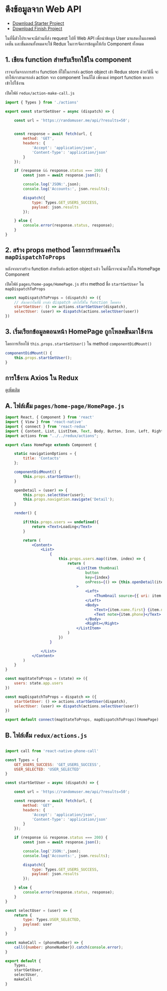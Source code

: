 
# ดึงข้อมูลจาก Web API

- [Download Starter Project](https://www.dropbox.com/s/ds8gjpq7q1jheit/nextflow-contact-app-start-call-api.zip?dl=0)
- [Download Finish Project](https://www.dropbox.com/s/ujtx2gewv7phbxx/nextflow-contact-app-finish.zip?dl=0)

ในที่นี้ตัวโปรเจคจะมีส่วนที่ส่ง request ไปที่ Web API เพื่อนำข้อมูล User มาแสดงในแอพพลิเคชั่น และขั้นตอนทั้งหมดจะใช้ Redux ในการจัดการข้อมูลให้กับ Component ทั้งหมด



## 1. เขียน function สำหรับเรียกใช้ใน component

เราจะเริ่มจากการสร้าง function ที่ใช้ในการส่ง action object เข้า Redux store ด้วยวิธีนี้ จะทำให้เราสามารถส่ง action จาก component ไหนก็ได้ เพียงแค่ import function ของเราเข้าไปใช้งาน

เปิดไฟล์ `redux/action-make-call.js` 

```js
import { Types } from './actions'

export const startGetUser = async (dispatch) => {

    const url = 'https://randomuser.me/api/?results=50';

    
    const response = await fetch(url, {
        method: 'GET',
        headers: {
            'Accept': 'application/json',
            'Content-Type': 'application/json'
        }
    });

    if (response && response.status === 200) {
        const json = await response.json();

        console.log('JSON:',json);
        console.log('Accounts:', json.results);

        dispatch({
            type: Types.GET_USERS_SUCCESS,
            payload: json.results
        });

    } else {
        console.error(response.status, response);
    }
}
```

## 2. สร้าง props method โดยการกำหนดค่าใน `mapDispatchToProps`

หลังจากเราสร้าง function สำหรับส่ง action object แล้ว ในที่นี้เราจะนำมาใช้ใน HomePage Component 

เปิดไฟล์ `pages/home-page/HomePage.js` 
สร้าง method ชื่อ `startGetUser` ใน `mapDispatchToProps` 

```js
const mapDispatchToProps = (dispatch) => ({
    // สังเกตว่าในที่นี้ เราส่ง dispatch เข้าไปใช้ใน function โดยตรง
    startGetUser: () => actions.startGetUser(dispatch),
    selectUser: (user) => dispatch(actions.selectUser(user))
})
```

## 3. เริ่มเรียกข้อมูลตอนหน้า HomePage ถูกโหลดขึ้นมาใช้งาน

โดยการเรียกใช้  `this.props.startGetUser()` ใน method `componentDidMount()`

```js
componentDidMount() {
    this.props.startGetUser();
}
```

## การใช้งาน Axios ใน Redux

[ดูเพิ่มเติม](web-api-axios.md)



## A. ไฟล์เต็ม `pages/home-page/HomePage.js`

```jsx
import React, { Component } from 'react'
import { View } from 'react-native'
import { connect } from 'react-redux'
import { Content, List, ListItem, Text, Body, Button, Icon, Left, Right, Thumbnail } from 'native-base';
import actions from "../../redux/actions";

export class HomePage extends Component {

    static navigationOptions = {
        title: 'Contacts'
    };

    componentDidMount() {
        this.props.startGetUser();
    }

    openDetail = (user) => {
        this.props.selectUser(user);
        this.props.navigation.navigate('Detail');
    }

    render() {

        if(this.props.users == undefined){
            return <Text>Loading</Text>
        }

        return (
            <Content>
                <List>
                    {
                        this.props.users.map((item, index) => {
                            return (
                                <ListItem thumbnail
                                    button
                                    key={index}
                                    onPress={() => {this.openDetail(item)}}
                                >
                                    <Left>
                                        <Thumbnail source={{ uri: item.picture.thumbnail }} />
                                    </Left>
                                    <Body>
                                        <Text>{item.name.first} {item.name.last}</Text>
                                        <Text note>{item.phone}</Text>
                                    </Body>
                                    <Right></Right>
                                </ListItem>
                            )
                        })
                    }

                </List>
            </Content>
        )
    }
}

const mapStateToProps = (state) => ({
    users: state.app.users
})

const mapDispatchToProps = dispatch => ({
    startGetUser: () => actions.startGetUser(dispatch),
    selectUser: (user) => dispatch(actions.selectUser(user))
})

export default connect(mapStateToProps, mapDispatchToProps)(HomePage)

```

## B. ไฟล์เต็ม `redux/actions.js`

```js

import call from 'react-native-phone-call'

const Types = {
    GET_USERS_SUCCESS: 'GET_USERS_SUCCESS',
    USER_SELECTED: 'USER_SELECTED'
}

const startGetUser = async (dispatch) => {

    const url = 'https://randomuser.me/api/?results=50';

    const response = await fetch(url, {
        method: 'GET',
        headers: {
            'Accept': 'application/json',
            'Content-Type': 'application/json'
        }
    });

    if (response && response.status === 200) {
        const json = await response.json();

        console.log('JSON:',json);
        console.log('Accounts:', json.results);

        dispatch({
            type: Types.GET_USERS_SUCCESS,
            payload: json.results
        });

    } else {
        console.error(response.status, response);
    }
}

const selectUser = (user) => {
    return {
        type: Types.USER_SELECTED,
        payload: user
    }
}

const makeCall = (phoneNumber) => {
    call({number: phoneNumber}).catch(console.error);
}

export default {
    Types,
    startGetUser,
    selectUser,
    makeCall
}
```
